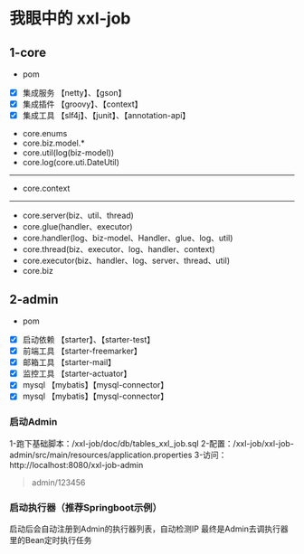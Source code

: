 # 我眼中的 xxl-job
## 1-core
* pom
-[x] 集成服务 【netty】、【gson】
-[x] 集成插件 【groovy】、【context】
-[x] 集成工具 【slf4j】、【junit】、【annotation-api】
* core.enums
* core.biz.model.*
* core.util(log(biz-model))
* core.log(core.uti.DateUtil)
--------
* core.context
--------
* core.server(biz、util、thread)
* core.glue(handler、executor)
* core.handler(log、biz-model、Handler、glue、log、util)
* core.thread(biz、executor、log、handler、context)
* core.executor(biz、handler、log、server、thread、util)
* core.biz
## 2-admin
* pom
-[x] 启动依赖 【starter】、【starter-test】
-[x] 前端工具 【starter-freemarker】
-[x] 邮箱工具 【starter-mail】
-[x] 监控工具 【starter-actuator】
-[x] mysql 【mybatis】【mysql-connector】
-[x] mysql 【mybatis】【mysql-connector】

### 启动Admin
1-跑下基础脚本：/xxl-job/doc/db/tables_xxl_job.sql
2-配置：/xxl-job/xxl-job-admin/src/main/resources/application.properties
3-访问：http://localhost:8080/xxl-job-admin
> admin/123456

### 启动执行器（推荐Springboot示例）
启动后会自动注册到Admin的执行器列表，自动检测IP
最终是Admin去调执行器里的Bean定时执行任务

